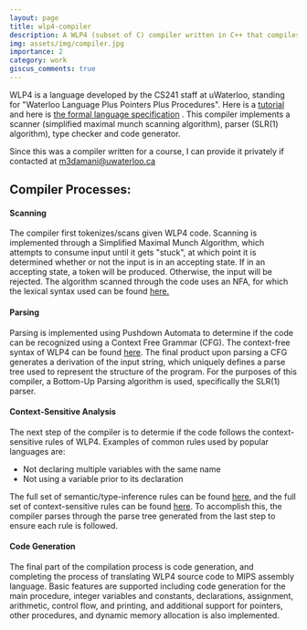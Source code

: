 ```yaml
---
layout: page
title: wlp4-compiler
description: A WLP4 (subset of C) compiler written in C++ that compiles to MIPS assembly.
img: assets/img/compiler.jpg
importance: 2
category: work
giscus_comments: true
---
```


WLP4 is a language developed by the CS241 staff at uWaterloo, standing for "Waterloo Language Plus Pointers Plus Procedures". Here is a <a href="https://student.cs.uwaterloo.ca/~cs241/wlp4/WLP4tutorial.html">tutorial</a> and here is <a href="https://student.cs.uwaterloo.ca/~cs241/wlp4/WLP4.html">the formal language specification</a> . This compiler implements a scanner (simplified maximal munch scanning algorithm), parser (SLR(1) algorithm), type checker and code generator.

Since this was a compiler written for a course, I can provide it privately if contacted at <a href="mailto:m3damani@uwaterloo.ca">m3damani@uwaterloo.ca</a>

<h2><b>Compiler Processes:</b></h2>
<h4><b>Scanning</b></h4>
<p>The compiler first tokenizes/scans given WLP4 code. Scanning is implemented through a Simplified Maximal Munch Algorithm, which attempts to consume input until it gets "stuck", at which point it is determined whether or not the input is in an accepting state. If in an accepting state, a token will be produced. Otherwise, the input will be rejected. The algorithm scanned through the code uses an NFA, for which the lexical syntax used can be found <a href="https://student.cs.uwaterloo.ca/~cs241/wlp4/WLP4.html">here.</a></p>

<h4><b>Parsing</b></h4>
<p>Parsing is implemented using Pushdown Automata to determine if the code can be recognized using a Context Free Grammar (CFG). The context-free syntax of WLP4 can be found <a href="https://student.cs.uwaterloo.ca/~cs241/wlp4/WLP4.html">here</a>. The final product upon parsing a CFG generates a derivation of the input string, which uniquely defines a parse tree used to represent the structure of the program. For the purposes of this compiler, a Bottom-Up Parsing algorithm is used, specifically the SLR(1) parser.</p>

<h4><b>Context-Sensitive Analysis</b></h4>
<p>The next step of the compiler is to determie if the code follows the context-sensitive rules of WLP4. Examples of common rules used by popular languages are:
<ul>
<li>Not declaring multiple variables with the same name</li>
<li>Not using a variable prior to its declaration</li>
</ul>
The full set of semantic/type-inference rules can be found <a href="https://student.cs.uwaterloo.ca/~cs241/wlp4/typerules.pdf">here</a>, and the full set of context-sensitive rules can be found <a href="https://student.cs.uwaterloo.ca/~cs241/wlp4/WLP4.html">here</a>. To accomplish this, the compiler parses through the parse tree generated from the last step to ensure each rule is followed.<p>

<h4><b>Code Generation</b></h4>
<p>The final part of the compilation process is code generation, and completing the process of translating WLP4 source code to MIPS assembly language. Basic features are supported including code generation for the main procedure, integer variables and constants, declarations, assignment, arithmetic, control flow, and printing, and additional support for pointers, other procedures, and dynamic memory allocation is also implemented.</p>
